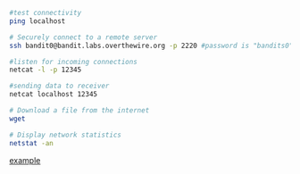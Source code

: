 ```bash
#test connectivity 
ping localhost

# Securely connect to a remote server
ssh bandit0@bandit.labs.overthewire.org -p 2220 #password is "bandits0" cntrl + c to exit

#listen for incoming connections 
netcat -l -p 12345 

#sending data to receiver
netcat localhost 12345 

# Download a file from the internet
wget 

# Display network statistics
netstat -an
```

[example](https://github.com/ROT101/learn_something/blob/main/linux%20basics/networking/2_networking_tutorial.md)
